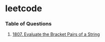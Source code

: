 # leetcode

### Table of Questions

1.  [1807. Evaluate the Bracket Pairs of a String](https://leetcode.com/problems/evaluate-the-bracket-pairs-of-a-string/)
